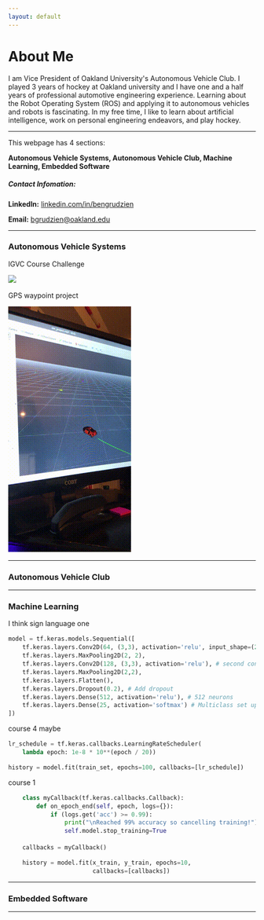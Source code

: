 ```yaml
---
layout: default
---
```


# About Me

I am Vice President of Oakland University's Autonomous Vehicle Club. I played 3 years of hockey at Oakland university and I have one and a half years of professional automotive engineering experience. Learning about the Robot Operating System (ROS) and applying it to autonomous vehicles and robots is fascinating. In my free time, I like to learn about artificial intelligence, work on personal engineering endeavors, and play hockey.

---

This webpage has 4 sections:

**Autonomous Vehicle Systems, Autonomous Vehicle Club, Machine Learning, Embedded Software**

##### Contact Infomation:
**LinkedIn:** <a href="https://www.linkedin.com/in/bengrudzien/">linkedin.com/in/bengrudzien</a>

**Email:**
 bgrudzien@oakland.edu
 
---

### Autonomous Vehicle Systems

IGVC Course Challenge

![](igvc_course.gif)

GPS waypoint project

![](audi_bot_gps_sim.gif)



---

### Autonomous Vehicle Club



---

### Machine Learning

I think sign language one

~~~python
model = tf.keras.models.Sequential([
    tf.keras.layers.Conv2D(64, (3,3), activation='relu', input_shape=(28, 28, 1)), # first convolution
    tf.keras.layers.MaxPooling2D(2, 2),
    tf.keras.layers.Conv2D(128, (3,3), activation='relu'), # second convolution
    tf.keras.layers.MaxPooling2D(2,2),
    tf.keras.layers.Flatten(),
    tf.keras.layers.Dropout(0.2), # Add dropout
    tf.keras.layers.Dense(512, activation='relu'), # 512 neurons
    tf.keras.layers.Dense(25, activation='softmax') # Multiclass set up   
])
~~~

course 4 maybe 

~~~python
lr_schedule = tf.keras.callbacks.LearningRateScheduler(
    lambda epoch: 1e-8 * 10**(epoch / 20))
~~~

~~~python
history = model.fit(train_set, epochs=100, callbacks=[lr_schedule])
~~~

course 1

~~~python
    class myCallback(tf.keras.callbacks.Callback):
        def on_epoch_end(self, epoch, logs={}):
            if (logs.get('acc') >= 0.99):
                print("\nReached 99% accuracy so cancelling training!")
                self.model.stop_training=True

    callbacks = myCallback()
~~~

~~~python
    history = model.fit(x_train, y_train, epochs=10, 
                        callbacks=[callbacks])
~~~

---

### Embedded Software




---


